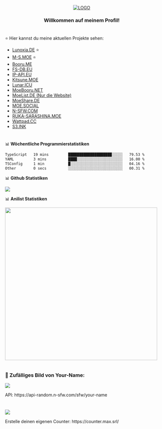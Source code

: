 <div align="center">
    <a href="#" target="_blank"><img alt="LOGO" src="https://m-s.moe/assets/img/banner-v1.png"></a>
    <h3>Willkommen auf meinem Profil!</h3>
</div>
<h1></h1>

:star: Hier kannst du meine aktuellen Projekte sehen:
- [Lunoxia.DE](https://lunoxia.de) :star:
- [M-S.MOE](https://m-s.moe) :star:
- [Booru.ME](https://booru.me)
- [FS-DB.EU](https://fs-db.eu)
- [IP-API.EU](https://ip-api.eu)
- [Kitsune.MOE](https://kitsune.moe)
- [Lunar.ICU](https://lunar.icu)
- [MoeBooru.NET](https://moebooru.net)
- [MoeList.DE (Nur die Website)](https://moelist.net)
- [MoeShare.DE](https://moeshare.de)
- [MOE.SOCIAL](https://moe.social)
- [N-SFW.COM](https://n-sfw.com)
- [RUKA-SARASHINA.MOE](https://ruka-sarashina.moe)
- [Wattpad.CC](https://wattpad.cc)
- [S3.INK](https://s3.ink)
<h1></h1>

📊 **Wöchentliche Programmierstatistiken**
<!--START_SECTION:waka-->

```txt
TypeScript   19 mins         ████████████████████░░░░░   79.53 %
YAML         3 mins          ████░░░░░░░░░░░░░░░░░░░░░   16.00 %
TSConfig     1 min           █░░░░░░░░░░░░░░░░░░░░░░░░   04.16 %
Other        0 secs          ░░░░░░░░░░░░░░░░░░░░░░░░░   00.31 %
```

<!--END_SECTION:waka-->

📊 **Github Statistiken**

<img src="https://github-readme-stats.vercel.app/api?username=maximiliangt500&show_icons=true&theme=dark"><br>

📊 **Anilist Statistiken**

<img src="https://img.anili.st/user/611425" width="500">

<h1></h1>
<h3>🌠 Zufälliges Bild von Your-Name:</h3>
<img src="https://api-random.n-sfw.com/sfw/your-name">
<p>API: https://api-random.n-sfw.com/sfw/your-name</p>

<h1></h1>
<img src="https://counter.max.srl/get/@maximiliangt500?theme=asoul">
<p>Erstelle deinen eigenen Counter: https://counter.max.srl/</p>
